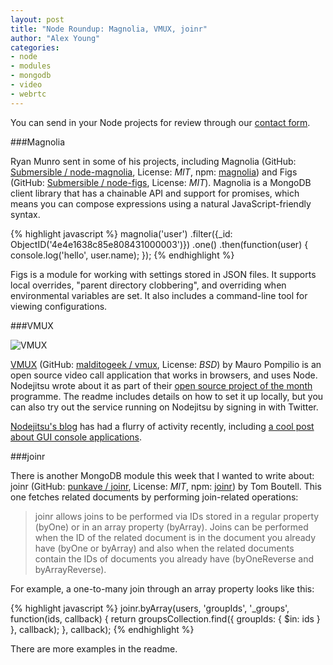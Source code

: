 ```yaml
---
layout: post
title: "Node Roundup: Magnolia, VMUX, joinr"
author: "Alex Young"
categories: 
- node
- modules
- mongodb
- video
- webrtc
---
```


<div class="intro">
You can send in your Node projects for review through our <a href="/contact.html">contact form</a>.
</div>

###Magnolia

Ryan Munro sent in some of his projects, including Magnolia (GitHub: [Submersible / node-magnolia](https://github.com/Submersible/node-magnolia), License: _MIT_, npm: [magnolia](https://npmjs.org/package/magnolia)) and Figs (GitHub: [Submersible / node-figs](https://github.com/Submersible/node-figs), License: _MIT_).  Magnolia is a MongoDB client library that has a chainable API and support for promises, which means you can compose expressions using a natural JavaScript-friendly syntax.

{% highlight javascript %}
magnolia('user')
  .filter({_id: ObjectID('4e4e1638c85e808431000003')})
  .one()
  .then(function(user) {
      console.log('hello', user.name);
  });
{% endhighlight %}

Figs is a module for working with settings stored in JSON files.  It supports local overrides, "parent directory clobbering", and overriding when environmental variables are set.  It also includes a command-line tool for viewing configurations.

###VMUX

![VMUX](/images/posts/vmx-logo.png)

[VMUX](http://vmux.co/) (GitHub: [malditogeek / vmux](https://github.com/malditogeek/vmux), License: _BSD_) by Mauro Pompilio is an open source video call application that works in browsers, and uses Node.  Nodejitsu wrote about it as part of their [open source project of the month](http://blog.nodejitsu.com/featured-open-source-project-vmux) programme.  The readme includes details on how to set it up locally, but you can also try out the service running on Nodejitsu by signing in with Twitter.

[Nodejitsu's blog](http://blog.nodejitsu.com/) has had a flurry of activity recently, including [a cool post about GUI console applications](http://blog.nodejitsu.com/a-blessed-ui-for-jitsu).

###joinr

There is another MongoDB module this week that I wanted to write about: joinr (GitHub: [punkave / joinr](https://github.com/punkave/joinr), License: _MIT_, npm: [joinr](https://npmjs.org/package/joinr)) by Tom Boutell.  This one fetches related documents by performing join-related operations:

> joinr allows joins to be performed via IDs stored in a regular property (byOne) or in an array property (byArray). Joins can be performed when the ID of the related document is in the document you already have (byOne or byArray) and also when the related documents contain the IDs of documents you already have (byOneReverse and byArrayReverse).

For example, a one-to-many join through an array property looks like this:

{% highlight javascript %}
joinr.byArray(users, 'groupIds', '_groups', function(ids, callback) {
  return groupsCollection.find({ groupIds: { $in: ids } }, callback);
}, callback);
{% endhighlight %}

There are more examples in the readme.

